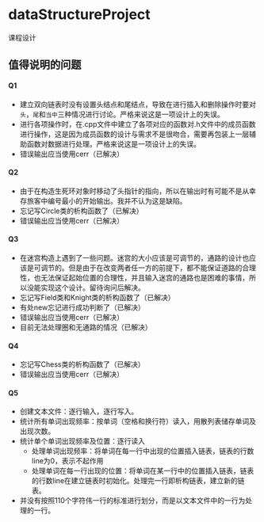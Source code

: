 # dataStructureProject
课程设计


## 值得说明的问题
#### Q1
- 建立双向链表时没有设置头结点和尾结点，导致在进行插入和删除操作时要对`头`，`尾`和`当中`三种情况进行讨论。严格来说这是一项设计上的失误。
- 进行各项操作时，在.cpp文件中建立了各项对应的函数对.h文件中的成员函数进行操作，这是因为成员函数的设计与需求不是很吻合，需要再包装上一层辅助函数对数据进行处理。严格来说这是一项设计上的失误。
- 错误输出应当使用cerr（已解决）

#### Q2
- 由于在构造生死环对象时移动了头指针的指向，所以在输出时有可能不是从幸存旅客中编号最小的开始输出。我并不认为这是缺陷。
- 忘记写Circle类的析构函数了（已解决）
- 错误输出应当使用cerr（已解决）

#### Q3
- 在迷宫构造上遇到了一些问题。迷宫的大小应该是可调节的，通路的设计也应该是可调节的。但是由于在改变两者任一方的前提下，都不能保证道路的合理性，也无法保证起始位置的合理性，并且输入迷宫的通路也是困难的事情，所以没能实现这个设计。留待询问后解决。
- 忘记写Field类和Knight类的析构函数了（已解决）
- 有处new忘记进行成功判断了（已解决）
- 错误输出应当使用cerr（已解决）
- 目前无法处理圈和无通路的情况（已解决）

#### Q4
- 忘记写Chess类的析构函数了（已解决）
- 错误输出应当使用cerr（已解决）

#### Q5
- 创建文本文件：逐行输入，逐行写入。
- 统计所有单词出现频率：按单词（空格和换行符）读入，用散列表储存单词及出现次数。
- 统计单个单词出现频率及位置：逐行读入
	- 处理单词出现频率：将单词在每一行中出现的位置插入链表，链表的行数line为0，表示不起作用
	- 处理单词在每一行出现的位置：将单词在某一行中的位置插入链表，链表的行数line在建立链表时初始化。处理完一行即析构链表，建立新的链表。
- 并没有按照110个字符伟一行的标准进行划分，而是以文本文件中的一行为处理的一行。
